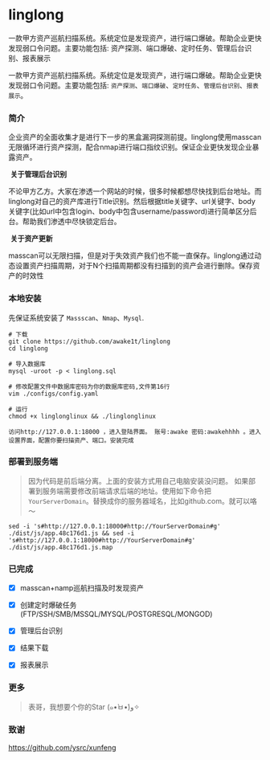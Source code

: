 # linglong
一款甲方资产巡航扫描系统。系统定位是发现资产，进行端口爆破。帮助企业更快发现弱口令问题。主要功能包括: 资产探测、端口爆破、定时任务、管理后台识别、报表展示


  一款甲方资产巡航扫描系统。系统定位是发现资产，进行端口爆破。帮助企业更快发现弱口令问题。主要功能包括: `资产探测`、`端口爆破`、`定时任务`、`管理后台识别`、`报表展示`。

### 简介	

​	企业资产的全面收集才是进行下一步的黑盒漏洞探测前提。linglong使用masscan无限循环进行资产探测，配合nmap进行端口指纹识别。保证企业更快发现企业暴露资产。  

​	**关于管理后台识别**

​	不论甲方乙方。大家在渗透一个网站的时候，很多时候都想尽快找到后台地址。而linglong对自己的资产库进行Title识别。然后根据title关键字、url关键字、body关键字(比如url中包含login、body中包含username/password)进行简单区分后台。帮助我们渗透中尽快锁定后台。  

​	**关于资产更新**

​	masscan可以无限扫描，但是对于失效资产我们也不能一直保存。linglong通过动态设置资产扫描周期，对于N个扫描周期都没有扫描到的资产会进行删除。保存资产的时效性



### 本地安装

先保证系统安装了 `Massscan`、`Nmap`、`Mysql`.

```
# 下载
git clone https://github.com/awake1t/linglong
cd linglong

# 导入数据库
mysql -uroot -p < linglong.sql

# 修改配置文件中数据库密码为你的数据库密码,文件第16行
vim ./configs/config.yaml 

# 运行
chmod +x linglonglinux && ./linglonglinux

访问http://127.0.0.1:18000 ，进入登陆界面。 账号:awake 密码:awakehhhh 。进入设置界面，配置你要扫描资产、端口。安装完成
```



### 部署到服务端

> 因为代码是前后端分离。上面的安装方式用自己电脑安装没问题。 如果部署到服务端需要修改前端请求后端的地址。使用如下命令把`YourServerDomain`。替换成你的服务器域名，比如github.com。就可以咯～

```
sed -i 's#http://127.0.0.1:18000#http://YourServerDomain#g' ./dist/js/app.48c176d1.js && sed -i 's#http://127.0.0.1:18000#http://YourServerDomain#g' ./dist/js/app.48c176d1.js.map
```



### 已完成

- [x] masscan+namp巡航扫描及时发现资产
- [x] 创建定时爆破任务(FTP/SSH/SMB/MSSQL/MYSQL/POSTGRESQL/MONGOD)
- [x] 管理后台识别
- [x] 结果下载
- [x] 报表展示


### 更多
> 表哥，我想要个你的Star (๑•̀ㅂ•́)و✧



### 致谢

https://github.com/ysrc/xunfeng



